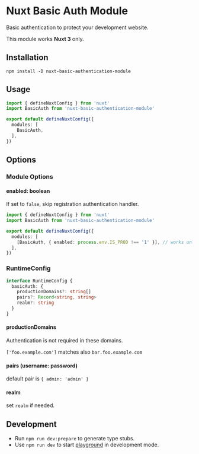 # Nuxt Basic Auth Module

Basic authentication to protect your development website.

This module works **Nuxt 3** only.

## Installation

```
npm install -D nuxt-basic-authentication-module
```

## Usage

```nuxt.config.ts
import { defineNuxtConfig } from 'nuxt'
import BasicAuth from 'nuxt-basic-authentication-module'

export default defineNuxtConfig({
  modules: [
    BasicAuth,
  ],
})
```

## Options

### Module Options

#### enabled: boolean

If set to `false`, skip registration authentication handler.

```nuxt.config.ts
import { defineNuxtConfig } from 'nuxt'
import BasicAuth from 'nuxt-basic-authentication-module'

export default defineNuxtConfig({
  modules: [
    [BasicAuth, { enabled: process.env.IS_PROD !== '1' }], // works unless `IS_PROD=1`
  ],
})
```

### RuntimeConfig

```typescript
interface RuntimeConfig {
  basicAuth: {
    productionDomains?: string[]
    pairs?: Record<string, string>
    realm?: string
  }
}
```

#### productionDomains

Authentication is not required in these domains.

`['foo.example.com']` matches also `bar.foo.example.com`

#### pairs (username: password)

default pair is `{ admin: 'admin' }`

#### realm

set `realm` if needed.

## Development

- Run `npm run dev:prepare` to generate type stubs.
- Use `npm run dev` to start [playground](./playground) in development mode.
